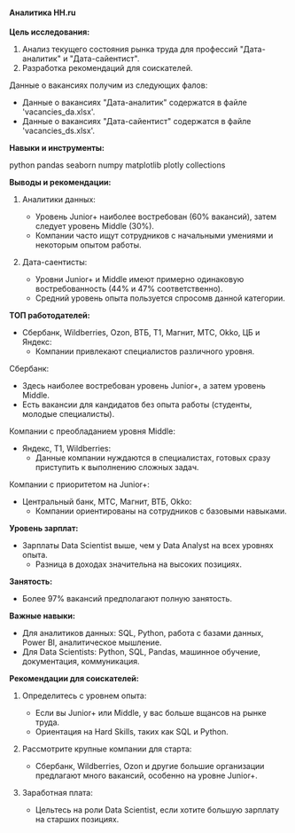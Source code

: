 #### Аналитика HH.ru

**Цель исследования:**
1. Анализ текущего состояния рынка труда для профессий "Дата-аналитик" и "Дата-сайентист".
2. Разработка рекомендаций для соискателей.

Данные о вакансиях получим из следующих фалов:

- Данные о вакансиях "Дата-аналитик" содержатся в файле 'vacancies_da.xlsx'.
- Данные о вакансиях "Дата-сайентист" содержатся в файле 'vacancies_ds.xlsx'.


**Навыки и инструменты:**

python
pandas
seaborn 
numpy 
matplotlib
plotly
collections


**Выводы и рекомендации:**
1. Аналитики данных:
   - Уровень Junior+ наиболее востребован (60% вакансий), затем следует уровень Middle (30%).
   - Компании часто ищут сотрудников с начальными умениями и некоторым опытом работы.

2. Дата-саентисты:
   - Уровни Junior+ и Middle имеют примерно одинаковую востребованность (44% и 47% соответственно).
   - Средний уровень опыта пользуется спросомв данной категории.

**ТОП работодателей:**
- Сбербанк, Wildberries, Ozon, ВТБ, T1, Магнит, МТС, Okko, ЦБ и Яндекс:
  - Компании привлекают специалистов различного уровня.

Сбербанк:
- Здесь наиболее востребован уровень Junior+, а затем уровень Middle.
- Есть вакансии для кандидатов без опыта работы (студенты, молодые специалисты).

Компании с преобладанием уровня Middle:
- Яндекс, Т1, Wildberries:
  - Данные компании нуждаются в специалистах, готовых сразу приступить к выполнению сложных задач.

Компании с приоритетом на Junior+:
- Центральный банк, МТС, Магнит, ВТБ, Okko:
  - Компании ориентированы на сотрудников с базовыми навыками.

**Уровень зарплат:**
- Зарплаты Data Scientist выше, чем у Data Analyst на всех уровнях опыта.
  - Разница в доходах значительна на высоких позициях.

**Занятость:**
- Более 97% вакансий предполагают полную занятость.

**Важные навыки:**
- Для аналитиков данных: SQL, Python, работа с базами данных, Power BI, аналитическое мышление.
- Для Data Scientists: Python, SQL, Pandas, машинное обучение, документация, коммуникация.

**Рекомендации для соискателей:**
1. Определитесь с уровнем опыта:
   - Если вы Junior+ или Middle, у вас больше вщансов на рынке труда.
   - Ориентация на Hard Skills, таких как SQL и Python.

2. Рассмотрите крупные компании для старта:
   - Сбербанк, Wildberries, Ozon и другие большие организации предлагают много вакансий, особенно на уровне Junior+.

5. Заработная плата:
   - Цельтесь на роли Data Scientist, если хотите большую зарплату на старших позициях.
